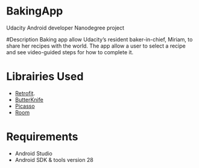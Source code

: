 # BakingApp
Udacity Android developer Nanodegree project

#Description
Baking app allow Udacity’s resident baker-in-chief, Miriam, to share her recipes with the world. The app allow a user to select a recipe and see video-guided steps for how to complete it.

# Librairies Used
* [Retrofit](https://square.github.io/retrofit/).
* [ButterKnife](jakewharton.github.io/butterknife/)
* [Picasso](square.github.io/picasso/)
* [Room](https://developer.android.com/topic/libraries/architecture/room)

# Requirements
* Android Studio
* Android SDK & tools version 28
